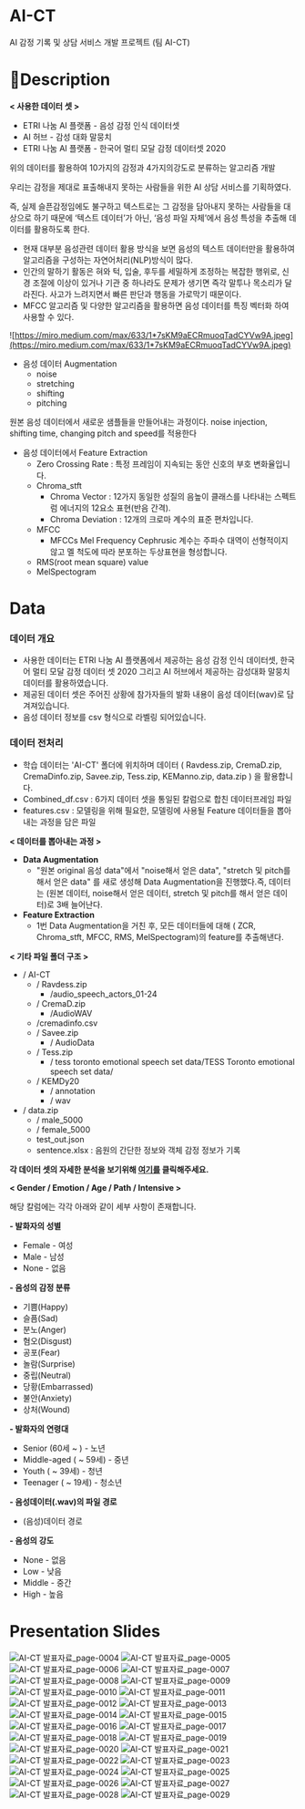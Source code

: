 # AI-CT
AI 감정 기록 및 상담 서비스 개발 프로젝트 (팀 AI-CT)


# Description

**< 사용한 데이터 셋 >**

-   ETRI 나눔 AI 플랫폼 - 음성 감정 인식 데이터셋
-   AI 허브 - 감성 대화 말뭉치
-   ETRI 나눔 AI 플랫폼 - 한국어 멀티 모달 감정 데이터셋 2020

위의 데이터를 활용하여 10가지의 감정과 4가지의강도로 분류하는 알고리즘 개발

우리는 감정을 제대로 표출해내지 못하는 사람들을 위한 AI 상담 서비스를 기획하였다.

즉, 실제 슬픈감정임에도 불구하고 텍스트로는 그 감정을 담아내지 못하는 사람들을 대상으로 하기 때문에 ‘텍스트 데이터’가 아닌, ‘음성 파일 자체’에서 음성 특성을 추출해 데이터를 활용하도록 한다.

-   현재 대부분 음성관련 데이터 활용 방식을 보면 음성의 텍스트 데이터만을 활용하여 알고리즘을 구성하는 자연어처리(NLP)방식이 많다.
-   인간의 말하기 활동은 혀와 턱, 입술, 후두를 세밀하게 조정하는 복잡한 행위로, 신경 조절에 이상이 있거나 기관 중 하나라도 문제가 생기면 즉각 말투나 목소리가 달라진다. 사고가 느려지면서 빠른 판단과 행동을 가로막기 때문이다.
-   MFCC 알고리즘 및 다양한 알고리즘을 활용하면 음성 데이터를 특징 벡터화 하여 사용할 수 있다.

![https://miro.medium.com/max/633/1*7sKM9aECRmuoqTadCYVw9A.jpeg](https://miro.medium.com/max/633/1*7sKM9aECRmuoqTadCYVw9A.jpeg)

-   음성 데이터 Augmentation
    -   noise
    -   stretching
    -   shifting
    -   pitching

원본 음성 데이터에서 새로운 샘플들을 만들어내는 과정이다. noise injection, shifting time, changing pitch and speed를 적용한다

-   음성 데이터에서 Feature Extraction
    -   Zero Crossing Rate : 특정 프레임이 지속되는 동안 신호의 부호 변화율입니다.
    -   Chroma_stft
        -   Chroma Vector : 12가지 동일한 성질의 음높이 클래스를 나타내는 스펙트럼 에너지의 12요소 표현(반음 간격).
        -   Chroma Deviation : 12개의 크로마 계수의 표준 편차입니다.
    -   MFCC
        -   MFCCs Mel Frequency Cephrusic 계수는 주파수 대역이 선형적이지 않고 멜 척도에 따라 분포하는 두상표현을 형성합니다.
    -   RMS(root mean square) value
    -   MelSpectogram


# Data

### **데이터 개요**

-   사용한 데이터는 ETRI 나눔 AI 플랫폼에서 제공하는 음성 감정 인식 데이터셋, 한국어 멀티 모달 감정 데이터 셋 2020 그리고 AI 허브에서 제공하는 감성대화 말뭉치 데이터를 활용하였습니다.
-   제공된 데이터 셋은 주어진 상황에 참가자들의 발화 내용이 음성 데이터(wav)로 담겨져있습니다.
-   음성 데이터 정보를 csv 형식으로 라벨링 되어있습니다.

### **데이터 전처리**

-   학습 데이터는 'AI-CT' 폴더에 위치하며 데이터 ( Ravdess.zip, CremaD.zip, CremaDinfo.zip, Savee.zip, Tess.zip, KEManno.zip, data.zip ) 을 활용합니다.
-   Combined_df.csv : 6가지 데이터 셋을 통일된 칼럼으로 합친 데이터프레임 파일
-   features.csv : 모델링을 위해 필요한, 모델링에 사용될 Feature 데이터들을 뽑아내는 과정을 담은 파일


**< 데이터를 뽑아내는 과정 >**

-   **Data Augmentation**
    -   "원본 original 음성 data"에서 "noise해서 얻은 data", "stretch 및 pitch를 해서 얻은 data" 를 새로 생성해 Data Augmentation을 진행했다.즉, 데이터는 (원본 데이터, noise해서 얻은 데이터, stretch 및 pitch를 해서 얻은 데이터)로 3배 늘어난다.
-   **Feature Extraction**
    -   1번 Data Augmentation을 거친 후, 모든 데이터들에 대해 ( ZCR, Chroma_stft, MFCC, RMS, MelSpectogram)의 feature를 추출해낸다.

**< 기타 파일 폴더 구조 >**

-   / AI-CT
    -   / Ravdess.zip
        -   /audio_speech_actors_01-24
    -   / CremaD.zip
        -   /AudioWAV
    -   /cremadinfo.csv
    -   / Savee.zip
        -   / AudioData
    -   / Tess.zip
        -   / tess toronto emotional speech set data/TESS Toronto emotional speech set data/
    -   / KEMDy20
        -   / annotation
        -   / wav
-   / data.zip
    -   / male_5000
    -   / female_5000
    -   test_out.json
    -   sentence.xlsx : 음원의 간단한 정보와 객체 감정 정보가 기록

**각 데이터 셋의 자세한 분석을 보기위해 [여기를](https://url.kr/3z8kp2) 클릭해주세요.**

**< Gender / Emotion / Age / Path / Intensive >**

해당 칼럼에는 각각 아래와 같이 세부 사항이 존재합니다.

**<Gender> - 발화자의 성별**

-   Female - 여성
-   Male - 남성
-   None - 없음

**<Emotion> - 음성의 감정 분류**

-   기쁨(Happy)
-   슬픔(Sad)
-   분노(Anger)
-   혐오(Disgust)
-   공포(Fear)
-   놀람(Surprise)
-   중립(Neutral)
-   당황(Embarrassed)
-   불안(Anxiety)
-   상처(Wound)

**<Age> - 발화자의 연령대**

-   Senior (60세 ~ ) - 노년
-   Middle-aged ( ~ 59세) - 중년
-   Youth ( ~ 39세) - 청년
-   Teenager ( ~ 19세) - 청소년

**<Path> - 음성데이터(.wav)의 파일 경로**

-   (음성)데이터 경로

**<Intensive> - 음성의 강도**

-   None - 없음
-   Low - 낮음
-   Middle - 중간
-   High - 높음



# Presentation Slides

![AI-CT 발표자료_page-0004](https://user-images.githubusercontent.com/62376361/166525787-b35ebfb5-6ae0-4465-8004-f1069d77903a.jpg)
![AI-CT 발표자료_page-0005](https://user-images.githubusercontent.com/62376361/166525789-6deb3ee3-775f-406c-afc2-6a3af3a78f06.jpg)
![AI-CT 발표자료_page-0006](https://user-images.githubusercontent.com/62376361/166525793-b41ab284-c75e-4d17-a3e0-b139797ba7d1.jpg)
![AI-CT 발표자료_page-0007](https://user-images.githubusercontent.com/62376361/166525796-528c14f2-5106-4935-a0d6-c21459961c44.jpg)
![AI-CT 발표자료_page-0008](https://user-images.githubusercontent.com/62376361/166525800-7eef7266-2a36-45d9-9c29-0b50a80f8462.jpg)
![AI-CT 발표자료_page-0009](https://user-images.githubusercontent.com/62376361/166525805-2beeb6fa-eb28-4be9-ab90-1b1419368baf.jpg)
![AI-CT 발표자료_page-0010](https://user-images.githubusercontent.com/62376361/166525806-512cac6a-93dd-4b47-9036-73449b4b09cb.jpg)
![AI-CT 발표자료_page-0011](https://user-images.githubusercontent.com/62376361/166525811-8871255c-e90b-40d0-bd67-3d4b0bc1a5f7.jpg)
![AI-CT 발표자료_page-0012](https://user-images.githubusercontent.com/62376361/166525814-69ca53fa-fc1f-4a44-a593-1b39b83ce073.jpg)
![AI-CT 발표자료_page-0013](https://user-images.githubusercontent.com/62376361/166525817-4b8ae2fb-4f51-491a-8d77-6db15996fbb5.jpg)
![AI-CT 발표자료_page-0014](https://user-images.githubusercontent.com/62376361/166525821-b4e8a4da-0616-4f57-9e4b-37039d096ff6.jpg)
![AI-CT 발표자료_page-0015](https://user-images.githubusercontent.com/62376361/166525825-6cd60a8e-e728-48cb-a3a0-47f646e829f9.jpg)
![AI-CT 발표자료_page-0016](https://user-images.githubusercontent.com/62376361/166525828-3dfc5daf-ffa8-4254-b61a-e11196a58a85.jpg)
![AI-CT 발표자료_page-0017](https://user-images.githubusercontent.com/62376361/166525832-62c301a6-388f-4ba9-adc4-9d4ecf2c4aa0.jpg)
![AI-CT 발표자료_page-0018](https://user-images.githubusercontent.com/62376361/166525836-65e1a58e-a896-4b33-8bda-c89f9c830bdf.jpg)
![AI-CT 발표자료_page-0019](https://user-images.githubusercontent.com/62376361/166525838-6b400cc1-fc1d-417d-bff4-ad20dea998d0.jpg)
![AI-CT 발표자료_page-0020](https://user-images.githubusercontent.com/62376361/166525842-3935651d-ac85-444e-a3a6-7cab7016df1e.jpg)
![AI-CT 발표자료_page-0021](https://user-images.githubusercontent.com/62376361/166525845-cadde278-7d3e-4b04-841e-d934a39bc805.jpg)
![AI-CT 발표자료_page-0022](https://user-images.githubusercontent.com/62376361/166525850-35e8e6db-7ba0-4fc4-a2dc-226ee2e896d7.jpg)
![AI-CT 발표자료_page-0023](https://user-images.githubusercontent.com/62376361/166525855-6711c884-ae15-453f-9d6f-f1203f8a2afc.jpg)
![AI-CT 발표자료_page-0024](https://user-images.githubusercontent.com/62376361/166525858-32253b70-78c5-40aa-ba66-9564342b5027.jpg)
![AI-CT 발표자료_page-0025](https://user-images.githubusercontent.com/62376361/166525859-911b61db-b074-4d44-b4f3-f94ac6e2407d.jpg)
![AI-CT 발표자료_page-0026](https://user-images.githubusercontent.com/62376361/166525863-540a7798-d5b7-4f44-a92a-7e4b9d3365c6.jpg)
![AI-CT 발표자료_page-0027](https://user-images.githubusercontent.com/62376361/166525865-00389486-0c0e-4036-bb1b-55212cedae62.jpg)
![AI-CT 발표자료_page-0028](https://user-images.githubusercontent.com/62376361/166525867-1790d08e-1d59-4ccd-9941-4e9c50079a60.jpg)
![AI-CT 발표자료_page-0029](https://user-images.githubusercontent.com/62376361/166525871-fdd24552-f6de-4523-b2ac-7c9c1f2e1511.jpg)

